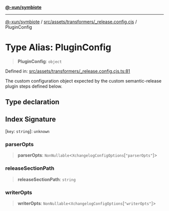 [**@-xun/symbiote**](../../../../../README.md)

***

[@-xun/symbiote](../../../../../README.md) / [src/assets/transformers/\_release.config.cjs](../README.md) / PluginConfig

# Type Alias: PluginConfig

> **PluginConfig**: `object`

Defined in: [src/assets/transformers/\_release.config.cjs.ts:81](https://github.com/Xunnamius/symbiote/blob/fcdd2ab0b85b01d184680d7337de52754feba693/src/assets/transformers/_release.config.cjs.ts#L81)

The custom configuration object expected by the custom semantic-release
plugin steps defined below.

## Type declaration

## Index Signature

\[`key`: `string`\]: `unknown`

### parserOpts

> **parserOpts**: `NonNullable`\<`XchangelogConfigOptions`\[`"parserOpts"`\]\>

### releaseSectionPath

> **releaseSectionPath**: `string`

### writerOpts

> **writerOpts**: `NonNullable`\<`XchangelogConfigOptions`\[`"writerOpts"`\]\>
